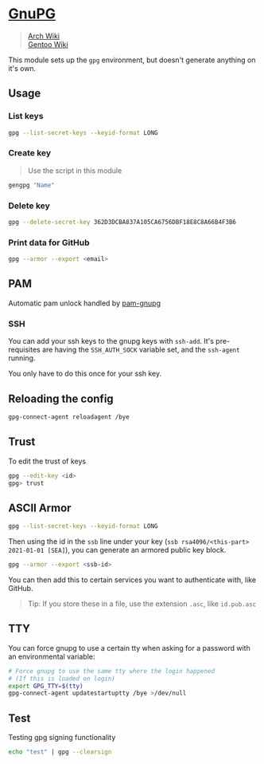 # [GnuPG](https://gnupg.org/)

> [Arch Wiki](https://wiki.archlinux.org/index.php/GnuPG)\
> [Gentoo Wiki](https://wiki.gentoo.org/wiki/GnuPG)

This module sets up the `gpg` environment, but doesn't generate anything
on it's own.

## Usage

### List keys

```sh
gpg --list-secret-keys --keyid-format LONG
```

### Create key

> Use the script in this module

```sh
gengpg "Name"
```

### Delete key

```sh
gpg --delete-secret-key 362D3DCBA837A105CA6756DBF18E8C8A66B4F3B6
```

### Print data for GitHub

```sh
gpg --armor --export <email>
```

## PAM

Automatic pam unlock handled by
[pam-gnupg](https://github.com/cruegge/pam-gnupg)

### SSH

You can add your ssh keys to the gnupg keys with `ssh-add`. It's pre-requisites
are having the `SSH_AUTH_SOCK` variable set, and the `ssh-agent` running.

You only have to do this once for your ssh key.

## Reloading the config

```sh
gpg-connect-agent reloadagent /bye
```

## Trust

To edit the trust of keys

```sh
gpg --edit-key <id>
gpg> trust
```

## ASCII Armor

```sh
gpg --list-secret-keys --keyid-format LONG
```

Then using the id in the `ssb` line under your key
(`ssb rsa4096/<this-part> 2021-01-01 [SEA]`), you can generate an armored
public key block.

```sh
gpg --armor --export <ssb-id>
```

You can then add this to certain services you want to authenticate with, like
GitHub.

> Tip: If you store these in a file, use the extension `.asc`, like
> `id.pub.asc`

## TTY

You can force gnupg to use a certain tty when asking for a password with an
environmental variable:

```sh
# Force gnupg to use the same tty where the login happened
# (If this is loaded on login)
export GPG_TTY=$(tty)
gpg-connect-agent updatestartuptty /bye >/dev/null
```

## Test

Testing gpg signing functionality

```sh
echo "test" | gpg --clearsign
```
